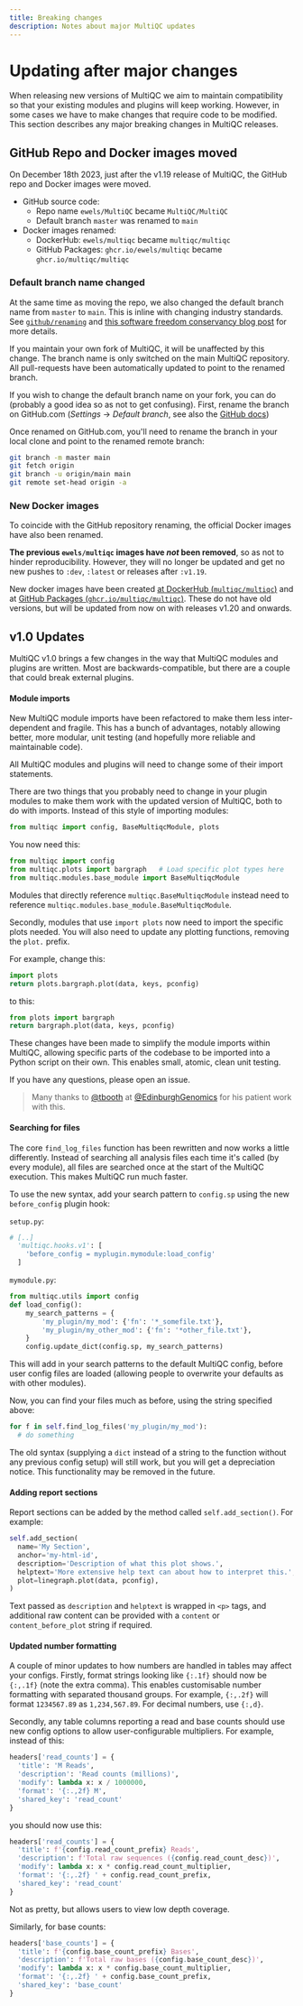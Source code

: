 ```yaml
---
title: Breaking changes
description: Notes about major MultiQC updates
---
```


# Updating after major changes

When releasing new versions of MultiQC we aim to maintain compatibility so that your existing modules and plugins will keep working.
However, in some cases we have to make changes that require code to be modified.
This section describes any major breaking changes in MultiQC releases.

## GitHub Repo and Docker images moved

On December 18th 2023, just after the v1.19 release of MultiQC, the GitHub repo and Docker images were moved.

- GitHub source code:
  - Repo name `ewels/MultiQC` became `MultiQC/MultiQC`
  - Default branch `master` was renamed to `main`
- Docker images renamed:
  - DockerHub: `ewels/multiqc` became `multiqc/multiqc`
  - GitHub Packages: `ghcr.io/ewels/multiqc` became `ghcr.io/multiqc/multiqc`

### Default branch name changed

At the same time as moving the repo, we also changed the default branch name from `master` to `main`. This is inline with changing industry standards.
See [`github/renaming`](https://github.com/github/renaming/) and [this software freedom conservancy blog post](https://sfconservancy.org/news/2020/jun/23/gitbranchname/) for more details.

If you maintain your own fork of MultiQC, it will be unaffected by this change. The branch name is only switched on the main MultiQC repository. All pull-requests have been automatically updated to point to the renamed branch.

If you wish to change the default branch name on your fork, you can do (probably a good idea so as not to get confusing).
First, rename the branch on GitHub.com (_Settings_ -> _Default branch_, see also the [GitHub docs](https://docs.github.com/en/repositories/configuring-branches-and-merges-in-your-repository/managing-branches-in-your-repository/renaming-a-branch))

Once renamed on GitHub.com, you'll need to rename the branch in your local clone and point to the renamed remote branch:

```bash
git branch -m master main
git fetch origin
git branch -u origin/main main
git remote set-head origin -a
```

### New Docker images

To coincide with the GitHub repository renaming, the official Docker images have also been renamed.

**The previous `ewels/multiqc` images have _not_ been removed**, so as not to hinder reproducibility.
However, they will no longer be updated and get no new pushes to `:dev`, `:latest` or releases after `:v1.19`.

New docker images have been created [at DockerHub (`multiqc/multiqc`)](https://hub.docker.com/r/multiqc/multiqc/)
and at [GitHub Packages (`ghcr.io/multiqc/multiqc`)](https://github.com/MultiQC/MultiQC/pkgs/container/multiqc).
These do not have old versions, but will be updated from now on with releases v1.20 and onwards.

## v1.0 Updates

MultiQC v1.0 brings a few changes in the way that MultiQC modules and plugins are written. Most are backwards-compatible, but there are a couple that could break external plugins.

#### Module imports

New MultiQC module imports have been refactored to make them less inter-dependent and fragile. This has a bunch of advantages, notably allowing better, more modular, unit testing (and hopefully more reliable and maintainable code).

All MultiQC modules and plugins will need to change some of their import statements.

There are two things that you probably need to change in your plugin modules to
make them work with the updated version of MultiQC, both to do with imports.
Instead of this style of importing modules:

```python
from multiqc import config, BaseMultiqcModule, plots
```

You now need this:

```python
from multiqc import config
from multiqc.plots import bargraph   # Load specific plot types here
from multiqc.modules.base_module import BaseMultiqcModule
```

Modules that directly reference `multiqc.BaseMultiqcModule` instead need to reference
`multiqc.modules.base_module.BaseMultiqcModule`.

Secondly, modules that use `import plots` now need to import the specific plots needed.
You will also need to update any plotting functions, removing the `plot.` prefix.

For example, change this:

```python
import plots
return plots.bargraph.plot(data, keys, pconfig)
```

to this:

```python
from plots import bargraph
return bargraph.plot(data, keys, pconfig)
```

These changes have been made to simplify the module imports within MultiQC,
allowing specific parts of the codebase to be imported into a Python script
on their own. This enables small, atomic, clean unit testing.

If you have any questions, please open an issue.

> Many thanks to [@tbooth](https://github.com/tbooth) at [@EdinburghGenomics](https://github.com/EdinburghGenomics) for his patient work with this.

#### Searching for files

The core `find_log_files` function has been rewritten and now works a little differently. Instead of searching all analysis files each time it's called (by every module), all files are searched once at the start of the MultiQC execution. This makes MultiQC run much faster.

To use the new syntax, add your search pattern to `config.sp` using the new `before_config` plugin hook:

`setup.py`:

```python
# [..]
  'multiqc.hooks.v1': [
    'before_config = myplugin.mymodule:load_config'
  ]
```

`mymodule.py`:

```python
from multiqc.utils import config
def load_config():
    my_search_patterns = {
        'my_plugin/my_mod': {'fn': '*_somefile.txt'},
        'my_plugin/my_other_mod': {'fn': '*other_file.txt'},
    }
    config.update_dict(config.sp, my_search_patterns)
```

This will add in your search patterns to the default MultiQC config, before user config files are loaded (allowing people to overwrite your defaults as with other modules).

Now, you can find your files much as before, using the string specified above:

```python
for f in self.find_log_files('my_plugin/my_mod'):
  # do something
```

The old syntax (supplying a `dict` instead of a string to the function without any previous config setup) will still work, but you will get a depreciation notice. This functionality may be removed in the future.

#### Adding report sections

Report sections can be added by the method called `self.add_section()`. For example:

```python
self.add_section(
  name='My Section',
  anchor='my-html-id',
  description='Description of what this plot shows.',
  helptext='More extensive help text can about how to interpret this.',
  plot=linegraph.plot(data, pconfig),
)
```

Text passed as `description` and `helptext` is wrapped in `<p>` tags, and additional raw content can be provided with a `content` or `content_before_plot` string if required.

#### Updated number formatting

A couple of minor updates to how numbers are handled in tables may affect your configs. Firstly, format strings looking like `{:.1f}` should now be `{:,.1f}` (note the extra comma). This enables customisable number formatting with separated thousand groups. For example, `{:,.2f}` will format `1234567.89` as `1,234,567.89`. For decimal numbers, use `{:,d}`.

Secondly, any table columns reporting a read and base counts should use new config options to allow user-configurable multipliers. For example, instead of this:

```python
headers['read_counts'] = {
  'title': 'M Reads',
  'description': 'Read counts (millions)',
  'modify': lambda x: x / 1000000,
  'format': '{:.,2f} M',
  'shared_key': 'read_count'
}
```

you should now use this:

```python
headers['read_counts'] = {
  'title': f'{config.read_count_prefix} Reads',
  'description': f'Total raw sequences ({config.read_count_desc})',
  'modify': lambda x: x * config.read_count_multiplier,
  'format': '{:,.2f} ' + config.read_count_prefix,
  'shared_key': 'read_count'
}
```

Not as pretty, but allows users to view low depth coverage.

Similarly, for base counts:

```python
headers['base_counts'] = {
  'title': f'{config.base_count_prefix} Bases',
  'description': f'Total raw bases ({config.base_count_desc})',
  'modify': lambda x: x * config.base_count_multiplier,
  'format': '{:,.2f} ' + config.base_count_prefix,
  'shared_key': 'base_count'
}
```
